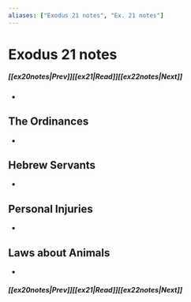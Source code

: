 ```yaml
---
aliases: ["Exodus 21 notes", "Ex. 21 notes"]
---
```

# Exodus 21 notes
##### <span class=arrow-left></span>[[ex20notes|Prev]]<span class=navigation-separator></span>[[ex21|Read]]<span class=navigation-separator></span>[[ex22notes|Next]]<span class=arrow-right></span>
- 
## The Ordinances
- 
## Hebrew Servants
- 
## Personal Injuries
- 
## Laws about Animals
- 
##### <span class=arrow-left></span>[[ex20notes|Prev]]<span class=navigation-separator></span>[[ex21|Read]]<span class=navigation-separator></span>[[ex22notes|Next]]<span class=arrow-right></span>